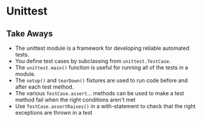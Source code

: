 # Unittest
## Take Aways
* The unittest module is a framework for developing reliable automated tests.
* You define test cases by subclassing from `unittest.TestCase`.
* The `unittest.main()` function is useful for running all of the tests in a module.
* The `setup()` and `tearDown()` fixtures are used to run code before and after each test method.
* The various `TestCase.assert`... methods can be used to make a test method fail when the right conditions aren't met
* Use `TestCase.assertRaises()` in a with-statement to check that the right exceptions are thrown in a test
